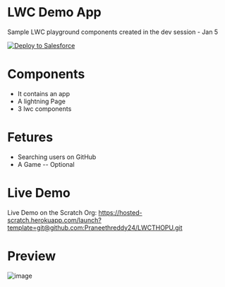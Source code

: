 # LWC Demo App
 Sample LWC playground components created in the dev session - Jan 5
 
<a href="https://githubsfdeploy.herokuapp.com">
  <img alt="Deploy to Salesforce"
       src="https://raw.githubusercontent.com/afawcett/githubsfdeploy/master/deploy.png">
</a>

# Components 
 - It contains an app 
 - A lightning Page
 - 3 lwc components 

# Fetures 
 - Searching users on GitHub
 - A Game -- Optional

 
# Live Demo
Live Demo on the Scratch Org: https://hosted-scratch.herokuapp.com/launch?template=git@github.com:Praneethreddy24/LWCTHOPU.git
# Preview
![image](https://user-images.githubusercontent.com/121805332/211789747-99f051f5-aa79-4691-a0fa-08f3337ba4d3.png)


